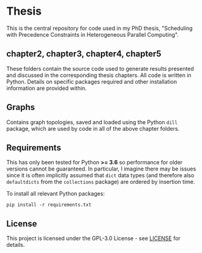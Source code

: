 # Thesis

This is the central repository for code used in my PhD thesis, "Scheduling with Precedence Constraints in Heterogeneous Parallel Computing".

## chapter2, chapter3, chapter4, chapter5

These folders contain the source code used to generate results presented and discussed in the corresponding thesis chapters. All code is written in Python. Details on specific packages required and other installation information are provided within.

## Graphs

Contains graph topologies, saved and loaded using the Python `dill` package, which are used by code in all of the above chapter folders.

## Requirements

This has only been tested for Python **>= 3.6** so performance for older versions cannot be guaranteed. In particular, I imagine there may be issues since it is often implicitly assumed that `dict` data types (and therefore also `defaultdicts` from the `collections` package) are ordered by insertion time. 

To install all relevant Python packages:
```
pip install -r requirements.txt
```

## License

This project is licensed under the GPL-3.0 License - see [LICENSE](LICENSE) for details.
